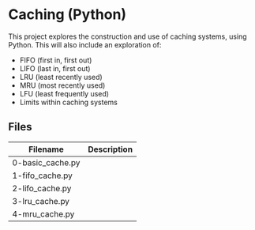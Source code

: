 # Caching (Python)

This project explores the construction and use of caching systems, using Python. This will also include an exploration of:
  - FIFO (first in, first out)
  - LIFO (last in, first out)
  - LRU (least recently used)
  - MRU (most recently used)
  - LFU (least frequently used)
  - Limits within caching systems

## Files

| Filename | Description |
| -------- | ----------- |
| 0-basic_cache.py |  |
| 1-fifo_cache.py |  |
| 2-lifo_cache.py |  |
| 3-lru_cache.py |  |
| 4-mru_cache.py |  |
